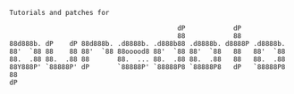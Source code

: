 
    Tutorials and patches for

                                              dP            dP            
                                              88            88            
    88d888b. dP    dP 88d888b. .d8888b. .d888b88 .d8888b. d8888P .d8888b. 
    88'  `88 88    88 88'  `88 88ooood8 88'  `88 88'  `88   88   88'  `88 
    88.  .88 88.  .88 88       88.  ... 88.  .88 88.  .88   88   88.  .88 
    88Y888P' `88888P' dP       `88888P' `88888P8 `88888P8   dP   `88888P8 
    88                                                                    
    dP 
